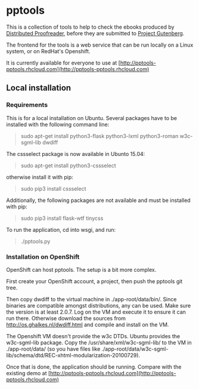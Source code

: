 # pptools

This is a collection of tools to help to check the ebooks produced by
[Distributed Proofreader](pgdp.net), before they are submitted to
[Project Gutenberg](gutenberg.org).

The frontend for the tools is a web service that can be run locally on
a Linux system, or on RedHat's Openshift.

It is currently available for everyone to use at
[http://pptools-pptools.rhcloud.com](http://pptools-pptools.rhcloud.com)


## Local installation

### Requirements

This is for a local installation on Ubuntu. Several packages have to
be installed with the following command line:

>  sudo apt-get install python3-flask python3-lxml python3-roman w3c-sgml-lib dwdiff

The cssselect package is now available in Ubunto 15.04:

>  sudo apt-get install python3-cssselect

otherwise install it with pip:

>  sudo pip3 install cssselect

Additionally, the following packages are not available and must be
installed with pip:

>  sudo pip3 install flask-wtf tinycss

To run the application, cd into wsgi, and run:

>  ./pptools.py


### Installation on OpenShift

OpenShift can host pptools. The setup is a bit more complex.

First create your OpenShift account, a project, then push the pptools git tree.

Then copy dwdiff to the virtual machine in ./app-root/data/bin/. Since
binaries are compatible amongst distributions, any can be used. Make
sure the version is at least 2.0.7. Log on the VM and execute it to
ensure it can run there. Otherwise download the sources from
http://os.ghalkes.nl/dwdiff.html and compile and install on the VM.

The Openshift VM doesn't provide the w3c DTDs. Ubuntu provides the
w3c-sgml-lib package. Copy the /usr/share/xml/w3c-sgml-lib/ to the VM
in ./app-root/data/ (so you have files like
./app-root/data/w3c-sgml-lib/schema/dtd/REC-xhtml-modularization-20100729).

Once that is done, the application should be running. Compare with the
existing demo at
[http://pptools-pptools.rhcloud.com](http://pptools-pptools.rhcloud.com)
